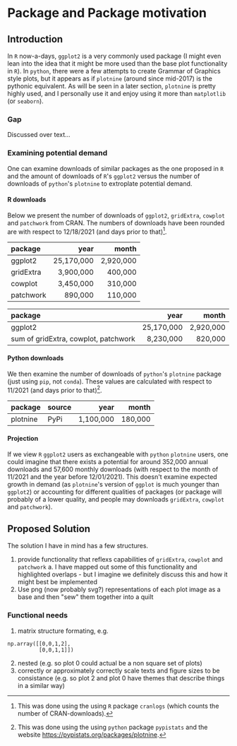 # Package and Package motivation

## Introduction

In `R` now-a-days, `ggplot2` is a very commonly used package (I might even lean
into the idea that it might be more used than the base plot functionality in
`R`). In `python`, there were a few attempts to create Grammar of Graphics style
plots, but it appears as if `plotnine` (around since mid-2017) is the pythonic
equivalent. As will be seen in a later section, `plotnine` is pretty highly used,
and I personally use it and enjoy using it more than `matplotlib` (or `seaborn`).

### Gap

Discussed over text...

### Examining potential demand

One can examine downloads of similar packages as the one proposed in `R`
and the amount of downloads of `R`'s `ggplot2` versus the number of downloads
of `python`'s `plotnine` to extroplate potential demand.

#### R downloads

Below we present the number of downloads of `ggplot2`, `gridExtra`, `cowplot`
and `patchwork` from CRAN. The numbers of downloads have been rounded are with
respect to 12/18/2021 (and days prior to that)[^1].

[^1]: This was done using the using `R` package `cranlogs` (which counts the
  number of CRAN-downloads).

<!--
### R code

```r
library(cranlogs)
library(tidyverse)
library(lubridate)
package_names <- c("ggplot2", "gridExtra","patchwork", "cowplot")

end_date <- as.Date("2021-12-18", format = c("%Y-%m-%d"))
month_cut <-  as.Date("2021-11-18", format = c("%Y-%m-%d"))

cran_download_info <- cranlogs::cran_downloads(packages = package_names,
                         from =  end_date-365,
                         to = end_date)

year_downloads <- cran_download_info %>% group_by(package) %>%
  summarize(year = sum(count))

last_month <- cran_download_info %>%
  filter(date >= month_cut) %>%
  group_by(package) %>%
  summarize(month = sum(count))

left_join(year_downloads, last_month, by = "package") %>%
  mutate(across(.cols = c(year,month), .fns =  ~round(.x,-4))) %>%
  mutate(across(.cols = c(year,month),
                .fns = ~prettyNum(.x,big.mark=",",scientific=FALSE))) %>%
  knitr::kable(align = "lrr")
```
-->

|package   |       year|     month|
|:---------|----------:|---------:|
|ggplot2   | 25,170,000| 2,920,000|
|gridExtra |  3,900,000|   400,000|
|cowplot   |  3,450,000|   310,000|
|patchwork |    890,000|   110,000|


|package                              |       year|     month|
|:------------------------------------|----------:|---------:|
|ggplot2                              | 25,170,000| 2,920,000|
|sum of gridExtra, cowplot, patchwork |  8,230,000|   820,000|

#### Python downloads

We then examine the number of downloads of `python`'s `plotnine` package (just
using `pip`, not `conda`). These values are calculated with respect to 11/2021
(and days prior to that)[^2].

|package |source|       year|   month|
|:-------|:-----|----------:|-------:|
|plotnine| PyPi | 1,100,000 | 180,000|


[^2]: This was done using the using `python` package `pypistats` and the website
https://pypistats.org/packages/plotnine.


<!--
# pip install pypistats
pypistats overall plotnine -sd 2020-11 -ed 2021-11
-->


<!--
|plotnine| [Conda]()
-->

<!--
### Conda code:

```python
# conda install -c conda-forge condastats
from condastats.cli import overall

overall("plotnine",month="2021-11")
condastats overall plotnine --start_month 2020-11 --end_month 2019-03
```
-->

#### Projection

If we view `R` `ggplot2` users as exchangeable with `python` `plotnine` users,
one could imagine that there exists a potential for around 352,000 annual
downloads and 57,600 monthly downloads (with respect to the month of 11/2021 and
the year before 12/01/2021). This doesn't examine expected growth in demand
(as `plotnine`'s version of `ggplot` is much younger than `ggplot2`) or
accounting for different qualities of packages (or package will probably of a
lower quality, and people may downloads `gridExtra`, `cowplot` and `patchwork`).


## Proposed Solution

The solution I have in mind has a few structures.

1. provide functionality that reflexs capabilities of `gridExtra`, `cowplot`
and `patchwork`
    a. I have mapped out some of this functionality and highlighted overlaps -
    but I imagine we definitely discuss this and how it might best be
    implemented
2. Use png (now probably svg?) representations of each plot image as a base and
then "sew" them together into a quilt


### Functional needs

1. matrix structure formating, e.g.
```
np.array([[0,0,1,2],
          [0,0,1,1]])
```
2. nested (e.g. so plot 0 could actual be a non square set of plots)
3. correctly or approximately correctly scale texts and figure sizes to be
consistance (e.g. so plot 2 and plot 0 have themes that describe things in a
similar way)



